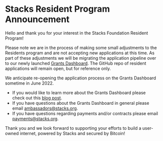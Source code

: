# Stacks Resident Program Announcement 

Hello and thank you for your interest in the Stacks Foundation Resident Program!

Please note we are in the process of making some small adjustments to the Residents program and are not accepting new applications at this time. As part of these adjustments we will be migrating the application pipeline over to our newly launched [Grants Dashboard](https://grants.stacks.org/). The GitHub repo of resident applications will remain open, but for reference only. 

We anticipate re-opening the application process on the Grants Dashboard sometime in June 2022.

- If you would like to learn more about the Grants Dashboard please check out this [blog post](https://www.stacks.org/grants-dashboard).
- If you have questions about the Grants Dashboard in general please email [ambassadors@stacks.org](mailto:ambassadors@stacks.org).
- If you have questions regarding payments and/or contracts please email [payments@stacks.org](mailto:payments@stacks.org).

Thank you and we look forward to supporting your efforts to build a user-owned internet, powered by Stacks and secured by Bitcoin!
